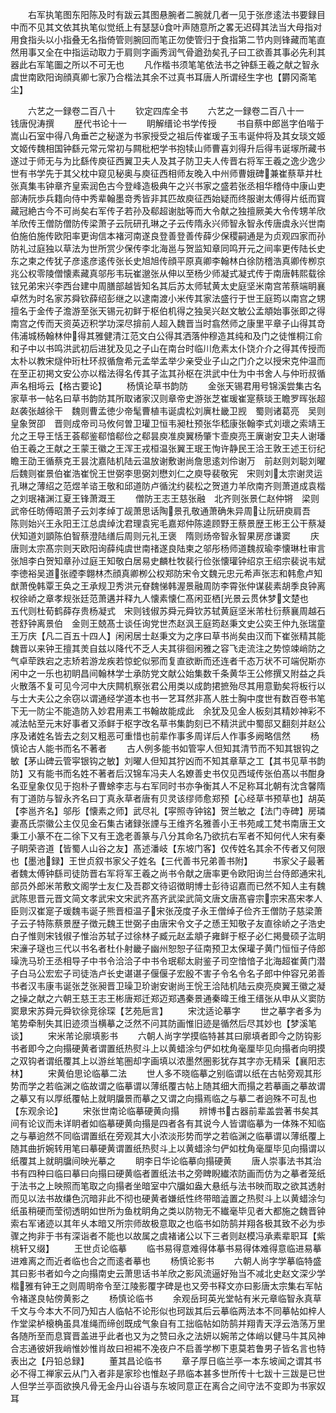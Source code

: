 <!-- { "loadSidebar": true } -->
　　右军执笔图东阳陈及时有跋云其图悬腕者二腕就几者一见于张彦逺法书要録目中而不见其文依其执笔似觉纸上有瑟瑟食叶声随意所之畧无迟碍其法当大母指对用食指头以小指叠无名指倚管则腕回而笔正勿使管归于食指第二节内则锋藏而笔直然用事又全在中指运动取力于肩则字画秀润气骨遒劲矣孔子曰工欲善其事必先利其器此右军笔圗之所以不可无也
　　凡作楷书须笔笔依法书之钟繇王羲之献之智永虞世南欧阳询顔真卿七家乃合楷法其余不过真书耳唐人所谓经生字也【欝冈斋笔尘】














　　六艺之一録卷二百八十
　　钦定四库全书
　　六艺之一録卷二百八十一　　钱唐倪涛撰
　　歴代书论十一
　　眀解缙论书学传授
　　书自蔡中郎邕字伯喈于嵩山石室中得八角垂芒之秘遂为书家授受之祖后传崔瑗子玉韦诞仲将及其女琰文姬文姬传魏相国钟繇元常元常初与闗枇杷学书抱犊山师曹喜刘得升后得韦诞塜所藏书遂过于师无与为比繇传庾征西翼卫夫人及其子防卫夫人传晋右将军王羲之逸少逸少世有书学先于其父枕中窥见秘奥与庾征西相师友晚入中州师曹娥碑兼崔蔡草并杜张真集韦钟章齐皇索润色古今登峰造极典午之兴书家之盛若张丞相华稽侍中康山吏部涛阮歩兵籍向侍中秀辈翰墨竒秀皆非其匹故庾征西始疑而终服谢太傅得片纸而寳藏冠絶古今不可尚矣右军传子若孙及郗超谢朏等而大令献之独擅厥美大令传甥羊欣羊欣传王僧防僧防传梁萧子云阮研孔琳之子云传隋永兴师智永智永传唐虞永兴世南伯施伯施传欧阳率更询信本褚河南遂良登善登善传薛少保稷嗣通是为贞观四家而孙防礼过庭独以草法为世所赏少保传李北海邕与贺监知章同鸣开元之间率更传陆长史东之柬之传犹子彦逺彦逺传张长史旭旭传顔平原真卿李翰林白徐防稽浩真卿传栁京兆公权零陵僧懐素藏真邬彤韦玩崔邈张从伸以至杨少师凝式凝式传于南唐韩熙载徐铉兄弟宋兴李西台建中周膳部越皆知名其后苏太师轼黄太史庭坚米南宫芾蔡端眀襄卓然为时名家苏舜钦薛绍彭继之以逮南渡小米传其家法盛行于世王庭筠以南宫之甥擅名于金传子澹游至张天锡元初鲜于枢伯机得之独吴兴赵文敏公孟頫始事张即之得南宫之传而天资英迈积学功深尽揜前人超入魏晋当时翕然师之康里平章子山得其竒伟浦城杨翰林仲得其雅健清江范文白公得其洒落仲穆造其纯和及门之徒惟桐江俞和子中以书鸣洪武初后进犹及见之子山在南台时临川危素太仆饶介介之得其传授而太朴以教宋燧仲珩杜环叔循詹希元孟举孟举少亲受业子山之门介之以授宋克仲温而在至正初掲文安公亦以楷法得名传其子汯其孙枢在洪武中仕为中书舍人与仲珩叔循声名相埓云【格古要论】
　　杨慎论草书韵防
　　金张天锡君用号锦溪尝集古名家草书一帖名曰草书韵防其所取诸家汉则章帝史游张芝崔瑗崔寔蔡琰王瞻罗晖张超赵袭张越徐干　魏则曹孟徳少帝髦曹植韦诞虞松刘廙杜畿卫觊　蜀则诸葛亮　吴则皇象贺卲　晋则成帝司马攸何曽卫瓘卫恒韦昶杜预张华嵇康张翰李式刘瓌之索靖王允之王导王恬王荟郗鉴郗愔郗俭之郗昙庾准庾翼杨肇卞壸庾亮王廙谢安卫夫人谢璠伯王羲之王献之王蒙王徽之王浑王戎桓温张翼王珉王恂许静民王洽王敦王述王衍纪瞻王劭王循蔡克王昙沈嘉陆机陆云温放谢敷谢尚詹思逺刘伶谢万　前赵则刘聪刘曜　后魏则崔景伯崔浩崔恱王世弼李思弼刘懋刘仁之庾导裴敬宪　宋则刘太宗谢灵运孔琳之薄绍之范煜羊谘王敬和邱道防卢循沈约裴松之贺道力羊欣南齐则萧道成袁楷之刘珉褚渊江夏王锋萧溉王
　　僧防王志王慈张融　北齐则张景仁赵仲锵　梁则武帝任昉傅昭萧子云刘孝绰丁觇萧思话陶景孔敬通萧确朱异周让阮研庾肩吾　陈则始兴王永阳王江总虞绰沈君理袁宪毛嘉郑仲陈逵顾野王蔡景歴王彬王公干蔡凝伏知道刘顗陈伯智蔡澄陆缮后周则元礼王褒　隋则炀帝智永智果房彦谦窦
　　庆　唐则太宗髙宗则天欧阳询薛纯虞世南禇遂良陆柬之邬彤杨师道魏叔瑜李懐琳杜审言张旭李白贺知章孙过庭王知敬白居易史麟杜牧裴行俭张懐瓘钟绍京王绍宗裴说韦斌李徳裕吴道张禋李翺林杰顔真卿栁公权郑防宋令文魏元忠元希声张志和韩愈卢知猷萧俛韩覃王奂之王承规卫秀洪元眘魏悌韩渥景融周防李霄张仲谋裴素胡季良钟离权徐峤之章孝规张廷范萧遘并释九人懐素懐仁髙闲亚栖光景云贯休梦文楚也　五代则杜荀鹤薛存贵杨凝式　宋则钱俶苏舜元舜钦苏轼黄庭坚米芾杜衍蔡襄周越石苍舒钟离景伯　金则王兢髙士谈任询党世杰赵沨王庭筠赵秉文史公奕王仲九张瑞童王万庆【凡二百五十四人】闲闲居士赵秉文为之序曰草书尚矣由汉而下崔张精其能魏晋以来钟王擅其羙自兹以降代不乏人夫其徘徊闲雅之容飞走流注之势惊竦峭防之气卓荦跌宕之志矫若游龙疾若惊蛇似邪而复直欲断而还连者千态万状不可端倪斯亦闲中之一乐也初眀昌间翰林学士承防党文献公始集数千条黄华王公修撰又附益之兵火散落不复可见今河中大庆闗机察张君公用类以成韵捃摭殆尽其用意勤矣将板行以与士大夫公之余窃以谓通经学道本也书一艺耳然非髙人胜士胸中度世有数百卷书笔下无一防尘不能造防入妙君用素工书翰故能成此　余犹及见金人板刻其精妙神彩不减法帖至元末好事者又添鲜于枢字改名草书集韵刻已不精洪武中蜀邸又翻刻并赵公序及诸姓名皆去之刻又粗恶可重惜也前辈作事多周详后人作事多阙略信然
　　杨慎论古人能书而名不著者
　　古人例多能书如管寜人但知其清节而不知其银钩之敏【茅山碑云管寜银钩之敏】刘曜人但知其狞凶而不知其章草之工【其书见草书韵防】又有能书而名姓不著者后汉锦车冯夫人名嫽善史书仅见西域传张伯髙以书酣身名亚皇象仅见于抱朴子曹蜍李志与右军同时书亦争衡其人不足称耳北朝有沈含馨隋有丁道防与智永齐名曰丁真永草者唐有贝灵该缪师愈郑预【心经草书预草也】胡英【李邕齐名】邬彤【懐素之师】武尽礼【寜照寺钟铭】贺兰敏之【法门寺碑】房璘妻髙氏崇徽公主仅见金石集古诸録张諲与王维齐名雅善小王书苑咸工梵书南唐王文秉工小篆不在二徐下又有王逸老善篆与八分其命名乃欲抗右军者不知何代人宋有秦子眀荣咨道【皆蜀人山谷之友】髙述潘岐【东坡门客】仅传姓名其余不传者又何限也【墨池録】王世贞叙书家父子姓名【三代善书兄弟善书附】
　　书家父子最著者魏太傅钟繇司徒防晋右军将军王羲之尚书令献之唐率更令欧阳询兰台侍郎通宋礼部员外郎米芾敷文阁学士友仁及吾郡文待诏徴眀博士彭待诏嘉而已然不知人主有魏武陈思晋元晋文简文孝武宋文宋武齐髙齐武梁武简文唐文唐髙睿宗宗宋髙宋孝人臣则汉崔寔子瑗魏韦诞子熊晋桓温子宋张茂度子永王僧绰子俭齐王僧防子慈梁萧子云子特陈蔡景歴子徴元魏王世弼子由唐宋令文子之愻王知敬子友直徐峤之子浩史白子惟则宋钱俶子惟治苏轼子过徐林子臧元赵孟頫子雍鲜于枢子必仁掲曼硕子汯眀宋濓子璲也三代以书名者杜仆射畿子幽州恕恕子征南预卫太保瓘子黄门恒恒子侍郎璪洗马玠王丞相导子中书令洽洽子中书令珉郗太尉鉴子司空愔愔子北海超崔黄门潜子白马公宏宏子司徒浩卢长史谌谌子偃偃子宏殷不害子令名令名子郎中仲容兄弟善书者汉韦康韦诞张芝张昶晋卫璪卫玠谢安谢尚王恱王洽陆机陆云庾亮庾翼王徽之凝之操之献之六朝王慈王志王彬唐郑迁郑迈郑遇秦景通秦暐王维王缙张从申从义窦防窦臮宋苏舜元舜钦徐竞徐琛【艺苑巵言】
　　宋沈适论摹字
　　世之摹字者多为笔势牵制失其旧迹须当横摹之泛然不问其防画惟旧迹是循然后尽其妙也【梦溪笔谈】
　　宋米芾论廓填影书
　　六朝人尚字学摸临特甚其曰廓填者即今之防钩影书者即今之向搨硬黄者谓置纸热熨斗上以黄蜡涂匀俨如枕角毫厘毕见向搨者向明摸之双钩者谓纸覆其上以游丝笔圏却字画填以浓墨然圏影犹存其字亦无精采【襄阳志林】
　　宋黄伯思论临摹二法
　　世人多不晓临摹之别临谓以纸在古帖旁观其形势而学之若临渊之临故谓之临摹谓以薄纸覆古帖上随其细大而搨之若摹画之摹故谓之摹又有以厚纸覆帖上就眀牖景而摹之又谓之向搨焉临之与摹二者逈殊不可乱也【东观余论】
　　宋张世南论临摹硬黄向搨
　　辨博书古器前辈盖尝著书矣其间有论议而未详眀者如临摹硬黄向搨是四者各有其说今人皆谓临摹为一体殊不知临之与摹逈然不同临谓置纸在旁观其大小浓淡形势而学之若临渊之临摹谓以薄纸覆上随其曲折婉转用笔曰摹硬黄谓置纸热熨斗上以黄蜡涂匀俨如枕角毫厘毕见向搨谓以纸覆其上就眀牖间映光摹之
　　眀李日华论临摹向搨硬黄
　　唐人崇事法书其治书有四种曰临曰摹曰向搨曰硬黄临者置纸法书之旁睥睨纎浓防画而仿为之摹者笼纸于法书之上映照而笔取之向搨者坐暗室中穴牖如盎大悬纸与法书映而取之欲其透射而见以法书故缣色沉暗非此不彻也硬黄者嫌纸性终带暗澁置之热熨斗上以黄蜡涂匀纸虽稍硬而莹彻透眀如世所为鱼枕眀角之类以防物无不纎毫毕见者大都施之魏晋钟索右军诸迹以其年乆本暗又所宗师故极意取之也临书如防鹄并翔各极其致不必为歩骤之拘非于书有深诣者不能也以故属之虞褚诸公以下三者则赵模冯承素辈职耳【紫桃轩又缀】
　　王世贞论临摹
　　临书易得意难得体摹书易得体难得意临进易摹进难离之而近者临也合之而逺者摹也
　　杨慎论影书
　　六朝人尚字学摹临特盛其曰影书者如今之向搨南史云萧思话书羊欣之影风流逼好殆当不减北史赵文深少学楷雅有钟王之则周眀帝令至江陵影覆字碑是也又旁书释文亦曰影唐太宗集右军帖令褚遂良帖傍黄影之
　　杨慎论临书
　　余观岳珂英光堂帖有米元章临智永真草千文与今本大不同乃知古人临帖不论形似也珂跋其后云摹临两法本不同摹帖如梓人作堂梁栌榱桷虽具准绳而缔创既成气象自有工拙临帖如防鹄并翔青天浮云浩荡万里各随所至而息寳晋盖进乎此者也又为之赞曰永之法妍以婉芾之体峭以健马牛其风神合志通彼妍我峭惟妙惟肖故曰袒裼不凂夜户不启善学栁下恵莫若鲁男子皆名言也特表出之【丹铅总録】
　　董其昌论临书
　　章子厚日临兰亭一本东坡闻之谓其书必不得工禅家云从门入者非是家珍也惟赵子昻临本甚多世所传十七跋十三跋是已世人但学兰亭靣欲换凡骨无金丹山谷语与东坡同意正在离合之间守法不变即为书家奴耳
